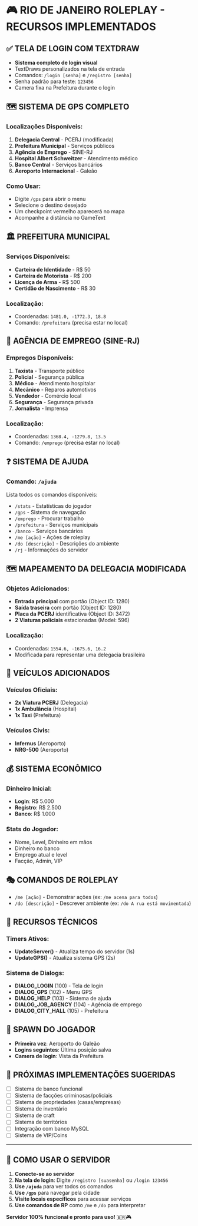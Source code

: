 # 🎮 RIO DE JANEIRO ROLEPLAY - RECURSOS IMPLEMENTADOS

## ✅ **TELA DE LOGIN COM TEXTDRAW**
- **Sistema completo de login visual**
- TextDraws personalizados na tela de entrada
- Comandos: `/login [senha]` e `/registro [senha]`
- Senha padrão para teste: `123456`
- Camera fixa na Prefeitura durante o login

## 🗺️ **SISTEMA DE GPS COMPLETO**
### Localizações Disponíveis:
1. **Delegacia Central** - PCERJ (modificada)
2. **Prefeitura Municipal** - Serviços públicos
3. **Agência de Emprego** - SINE-RJ
4. **Hospital Albert Schweitzer** - Atendimento médico
5. **Banco Central** - Serviços bancários
6. **Aeroporto Internacional** - Galeão

### Como Usar:
- Digite `/gps` para abrir o menu
- Selecione o destino desejado
- Um checkpoint vermelho aparecerá no mapa
- Acompanhe a distância no GameText

## 🏛️ **PREFEITURA MUNICIPAL**
### Serviços Disponíveis:
- **Carteira de Identidade** - R$ 50
- **Carteira de Motorista** - R$ 200  
- **Licença de Arma** - R$ 500
- **Certidão de Nascimento** - R$ 30

### Localização:
- Coordenadas: `1481.0, -1772.3, 18.8`
- Comando: `/prefeitura` (precisa estar no local)

## 💼 **AGÊNCIA DE EMPREGO (SINE-RJ)**
### Empregos Disponíveis:
1. **Taxista** - Transporte público
2. **Policial** - Segurança pública
3. **Médico** - Atendimento hospitalar
4. **Mecânico** - Reparos automotivos
5. **Vendedor** - Comércio local
6. **Segurança** - Segurança privada
7. **Jornalista** - Imprensa

### Localização:
- Coordenadas: `1368.4, -1279.8, 13.5`
- Comando: `/emprego` (precisa estar no local)

## ❓ **SISTEMA DE AJUDA**
### Comando: `/ajuda`
Lista todos os comandos disponíveis:
- `/stats` - Estatísticas do jogador
- `/gps` - Sistema de navegação
- `/emprego` - Procurar trabalho
- `/prefeitura` - Serviços municipais
- `/banco` - Serviços bancários
- `/me [ação]` - Ações de roleplay
- `/do [descrição]` - Descrições do ambiente
- `/rj` - Informações do servidor

## 🗺️ **MAPEAMENTO DA DELEGACIA MODIFICADA**
### Objetos Adicionados:
- **Entrada principal** com portão (Object ID: 1280)
- **Saída traseira** com portão (Object ID: 1280)
- **Placa da PCERJ** identificativa (Object ID: 3472)
- **2 Viaturas policiais** estacionadas (Model: 596)

### Localização:
- Coordenadas: `1554.6, -1675.6, 16.2`
- Modificada para representar uma delegacia brasileira

## 🚗 **VEÍCULOS ADICIONADOS**
### Veículos Oficiais:
- **2x Viatura PCERJ** (Delegacia)
- **1x Ambulância** (Hospital)
- **1x Taxi** (Prefeitura)

### Veículos Civis:
- **Infernus** (Aeroporto)
- **NRG-500** (Aeroporto)

## 💰 **SISTEMA ECONÔMICO**
### Dinheiro Inicial:
- **Login**: R$ 5.000
- **Registro**: R$ 2.500
- **Banco**: R$ 1.000

### Stats do Jogador:
- Nome, Level, Dinheiro em mãos
- Dinheiro no banco
- Emprego atual e level
- Facção, Admin, VIP

## 🎭 **COMANDOS DE ROLEPLAY**
- `/me [ação]` - Demonstrar ações (ex: `/me acena para todos`)
- `/do [descrição]` - Descrever ambiente (ex: `/do A rua está movimentada`)

## 🔧 **RECURSOS TÉCNICOS**
### Timers Ativos:
- **UpdateServer()** - Atualiza tempo do servidor (1s)
- **UpdateGPS()** - Atualiza sistema GPS (2s)

### Sistema de Dialogs:
- **DIALOG_LOGIN** (100) - Tela de login
- **DIALOG_GPS** (102) - Menu GPS
- **DIALOG_HELP** (103) - Sistema de ajuda
- **DIALOG_JOB_AGENCY** (104) - Agência de emprego
- **DIALOG_CITY_HALL** (105) - Prefeitura

## 📍 **SPAWN DO JOGADOR**
- **Primeira vez**: Aeroporto do Galeão
- **Logins seguintes**: Última posição salva
- **Camera de login**: Vista da Prefeitura

## 🎯 **PRÓXIMAS IMPLEMENTAÇÕES SUGERIDAS**
- [ ] Sistema de banco funcional
- [ ] Sistema de facções criminosas/policiais
- [ ] Sistema de propriedades (casas/empresas)
- [ ] Sistema de inventário
- [ ] Sistema de craft
- [ ] Sistema de territórios
- [ ] Integração com banco MySQL
- [ ] Sistema de VIP/Coins

---

## 🚀 **COMO USAR O SERVIDOR**

1. **Conecte-se ao servidor**
2. **Na tela de login**: Digite `/registro [suasenha]` ou `/login 123456`
3. **Use `/ajuda`** para ver todos os comandos
4. **Use `/gps`** para navegar pela cidade
5. **Visite locais específicos** para acessar serviços
6. **Use comandos de RP** como `/me` e `/do` para interpretar

**Servidor 100% funcional e pronto para uso!** 🇧🇷🎮